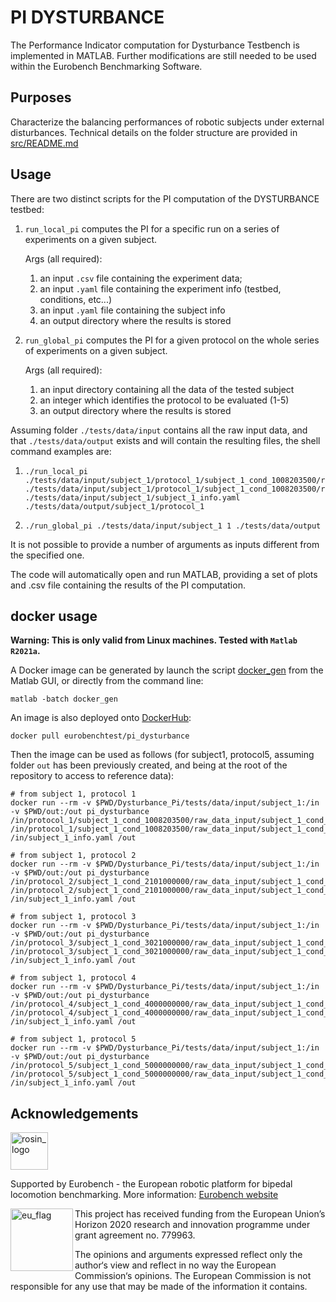 # PI DYSTURBANCE

The Performance Indicator computation for Dysturbance Testbench is implemented in MATLAB.
Further modifications are still needed to be used within the Eurobench Benchmarking Software.

## Purposes

Characterize the balancing performances of robotic subjects under external disturbances.
Technical details on the folder structure are provided in [src/README.md](src/README.md)

## Usage

There are two distinct scripts for the PI computation of the DYSTURBANCE testbed:

1. `run_local_pi` computes the PI for a specific run on a series of experiments on a given subject.

   Args (all required):
   1. an input `.csv` file containing the experiment data;
   2. an input `.yaml` file containing the experiment info (testbed, conditions, etc...)
   3. an input `.yaml` file containing the subject info
   4. an output directory where the results is stored

2. `run_global_pi` computes the PI for a given protocol on the whole series of experiments on a given subject.

   Args (all required):
    1. an input directory containing all the data of the tested subject
    2. an integer which identifies the protocol to be evaluated (1-5)
    3. an output directory where the results is stored

Assuming folder `./tests/data/input` contains all the raw input data, and that `./tests/data/output` exists and will contain the resulting files, the shell command examples are:

1. ```console
   ./run_local_pi ./tests/data/input/subject_1/protocol_1/subject_1_cond_1008203500/raw_data_input/subject_1_cond_1008203500_run_0_platformData.csv ./tests/data/input/subject_1/protocol_1/subject_1_cond_1008203500/raw_data_input/subject_1_cond_1008203500_testbed.yaml ./tests/data/input/subject_1/subject_1_info.yaml ./tests/data/output/subject_1/protocol_1
   ```

2. ```console
   ./run_global_pi ./tests/data/input/subject_1 1 ./tests/data/output
   ```

It is not possible to provide a number of arguments as inputs different from the specified one.

The code will automatically open and run MATLAB, providing a set of plots and .csv file containing the results of the PI computation.

## docker usage

__Warning: This is only valid from Linux machines. Tested with `Matlab R2021a`.__

A Docker image can be generated by launch the script [docker_gen](../docker_gen.m) from the Matlab GUI, or directly from the command line:

```console
matlab -batch docker_gen
```

An image is also deployed onto [DockerHub](https://hub.docker.com/repository/docker/eurobenchtest/pi_dysturbance):

```console
docker pull eurobenchtest/pi_dysturbance
```

Then the image can be used as follows (for subject1, protocol5, assuming folder `out` has been previously created, and being at the root of the repository to access to reference data):

```console
# from subject 1, protocol 1
docker run --rm -v $PWD/Dysturbance_Pi/tests/data/input/subject_1:/in -v $PWD/out:/out pi_dysturbance /in/protocol_1/subject_1_cond_1008203500/raw_data_input/subject_1_cond_1008203500_run_0_platformData.csv /in/protocol_1/subject_1_cond_1008203500/raw_data_input/subject_1_cond_1008203500_testbed.yaml /in/subject_1_info.yaml /out

# from subject 1, protocol 2
docker run --rm -v $PWD/Dysturbance_Pi/tests/data/input/subject_1:/in -v $PWD/out:/out pi_dysturbance /in/protocol_2/subject_1_cond_2101000000/raw_data_input/subject_1_cond_2101000000_run_49_platformData.csv /in/protocol_2/subject_1_cond_2101000000/raw_data_input/subject_1_cond_2101000000_testbed.yaml /in/subject_1_info.yaml /out

# from subject 1, protocol 3
docker run --rm -v $PWD/Dysturbance_Pi/tests/data/input/subject_1:/in -v $PWD/out:/out pi_dysturbance /in/protocol_3/subject_1_cond_3021000000/raw_data_input/subject_1_cond_3021000000_run_0_platformData.csv /in/protocol_3/subject_1_cond_3021000000/raw_data_input/subject_1_cond_3021000000_testbed.yaml /in/subject_1_info.yaml /out

# from subject 1, protocol 4
docker run --rm -v $PWD/Dysturbance_Pi/tests/data/input/subject_1:/in -v $PWD/out:/out pi_dysturbance /in/protocol_4/subject_1_cond_4000000000/raw_data_input/subject_1_cond_4000000000_run_0_platformData.csv /in/protocol_4/subject_1_cond_4000000000/raw_data_input/subject_1_cond_4000000000_testbed.yaml /in/subject_1_info.yaml /out

# from subject 1, protocol 5
docker run --rm -v $PWD/Dysturbance_Pi/tests/data/input/subject_1:/in -v $PWD/out:/out pi_dysturbance /in/protocol_5/subject_1_cond_5000000000/raw_data_input/subject_1_cond_5000000000_run_0_platformData.csv /in/protocol_5/subject_1_cond_5000000000/raw_data_input/subject_1_cond_5000000000_testbed.yaml /in/subject_1_info.yaml /out
```

## Acknowledgements

<a href="http://eurobench2020.eu">
  <img src="http://eurobench2020.eu/wp-content/uploads/2018/06/cropped-logoweb.png"
       alt="rosin_logo" height="60" >
</a>

Supported by Eurobench - the European robotic platform for bipedal locomotion benchmarking.
More information: [Eurobench website][eurobench_website]

<img src="http://eurobench2020.eu/wp-content/uploads/2018/02/euflag.png"
     alt="eu_flag" width="100" align="left" >

This project has received funding from the European Union’s Horizon 2020
research and innovation programme under grant agreement no. 779963.

The opinions and arguments expressed reflect only the author‘s view and
reflect in no way the European Commission‘s opinions.
The European Commission is not responsible for any use that may be made
of the information it contains.

[eurobench_logo]: http://eurobench2020.eu/wp-content/uploads/2018/06/cropped-logoweb.png
[eurobench_website]: http://eurobench2020.eu "Go to website"
